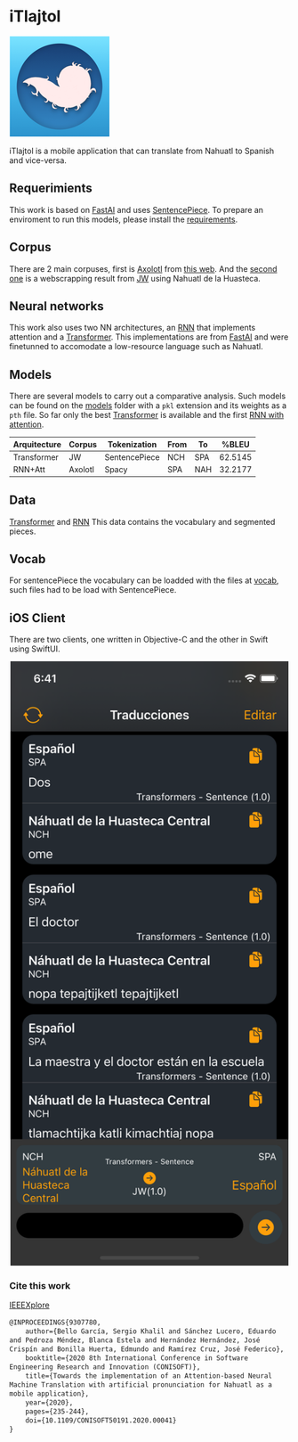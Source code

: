 # iTlajtol

![iTlajtol](https://github.com/i-khalil-s/iTlajtol/blob/main/icns.png?raw=true)

iTlajtol is a mobile application that can translate from Nahuatl to Spanish and vice-versa.

## Requerimients

This work is based on [FastAI](https://github.com/fastai/) and uses [SentencePiece](https://github.com/google/sentencepiece). To prepare an enviroment to run this models, please install the [requirements](requirements.txt).

## Corpus

There are 2 main corpuses, first is [Axolotl](corpuses/Axolotl.csv) from [this web](https://axolotl-corpus.mx/about). And the [second one](corpuses/JW100.csv) is a webscrapping result from [JW](https://jw.org) using Nahuatl de la Huasteca.

## Neural networks

This work also uses two NN architectures, an [RNN](NN/RNN-Attention-Translation.ipynb) that implements attention and a [Transformer](NN/Transformer-Translation.ipynb). This implementations are from [FastAI](https://github.com/fastai/course-nlp) and were finetunned to accomodate a low-resource language such as Nahuatl.

## Models

There are several models to carry out a comparative analysis. Such models can be found on the [models](models/) folder with a `pkl` extension and its weights as a `pth` file.
So far only the best [Transformer](models/Transformers/JW/Sentence/nch/0.625145/) is available and the first [RNN with attention](models/RNN/Axolotl/Spacy/spa/0.322177/).

| Arquitecture  | Corpus    | Tokenization  | From  | To    | %BLEU|
|----------------|------------|----------------|---------|------|---------|
|Transformer   | JW          | SentencePiece|NCH  |SPA  | 62.5145|
|RNN+Att        | Axolotl    | Spacy            |SPA     |NAH | 32.2177|

## Data

[Transformer](models/Transformers/JW/Sentence/nch/0.625145/JW_Sentence_data.pkl) and [RNN](models/RNN/Axolotl/Spacy/spa/0.322177/Axolotl_Spaicy_es_data.pkl)
This data contains the vocabulary and segmented pieces.

## Vocab

For sentencePiece the vocabulary can be loadded with the files at [vocab](models/Transformers/JW/Sentence/nch/0.625145/vocab/tmp/), such files had to be load with SentencePiece. 

## iOS Client

There are two clients, one written in Objective-C and the other in Swift using SwiftUI.

<p align="center">
  <img src="https://github.com/i-khalil-s/iTlajtol/blob/main/iOS/app.png?raw=true" width="500"/>
</p>

### Cite this work

[IEEEXplore](https://ieeexplore.ieee.org/document/9307780)

    @INPROCEEDINGS{9307780,
        author={Bello García, Sergio Khalil and Sánchez Lucero, Eduardo and Pedroza Méndez, Blanca Estela and Hernández Hernández, José Crispín and Bonilla Huerta, Edmundo and Ramírez Cruz, José Federico},  
        booktitle={2020 8th International Conference in Software Engineering Research and Innovation (CONISOFT)},   
        title={Towards the implementation of an Attention-based Neural Machine Translation with artificial pronunciation for Nahuatl as a mobile application},   
        year={2020}, 
        pages={235-244},  
        doi={10.1109/CONISOFT50191.2020.00041}
    }
